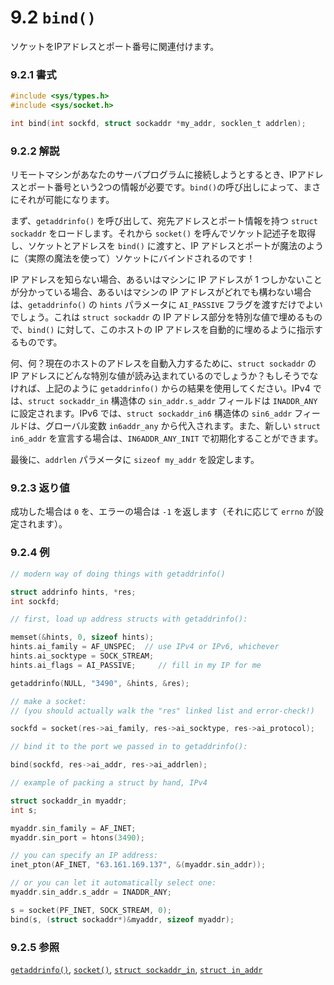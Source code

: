 # 9.2 `bind()`

ソケットをIPアドレスとポート番号に関連付けます。

### 9.2.1 書式

```c
#include <sys/types.h>
#include <sys/socket.h>

int bind(int sockfd, struct sockaddr *my_addr, socklen_t addrlen);
```

### 9.2.2 解説

リモートマシンがあなたのサーバプログラムに接続しようとするとき、IPアドレスとポート番号という2つの情報が必要です。`bind()`の呼び出しによって、まさにそれが可能になります。

まず、`getaddrinfo()` を呼び出して、宛先アドレスとポート情報を持つ `struct sockaddr` をロードします。それから `socket()` を呼んでソケット記述子を取得し、ソケットとアドレスを `bind()` に渡すと、IP アドレスとポートが魔法のように（実際の魔法を使って）ソケットにバインドされるのです！

IP アドレスを知らない場合、あるいはマシンに IP アドレスが 1 つしかないことが分かっている場合、あるいはマシンの IP アドレスがどれでも構わない場合は、`getaddrinfo()` の `hints` パラメータに `AI_PASSIVE` フラグを渡すだけでよいでしょう。これは `struct sockaddr` の IP アドレス部分を特別な値で埋めるもので、`bind()` に対して、このホストの IP アドレスを自動的に埋めるように指示するものです。

何、何？現在のホストのアドレスを自動入力するために、`struct sockaddr` の IP アドレスにどんな特別な値が読み込まれているのでしょうか？もしそうでなければ、上記のように `getaddrinfo()` からの結果を使用してください。IPv4 では、`struct sockaddr_in` 構造体の `sin_addr.s_addr` フィールドは `INADDR_ANY` に設定されます。IPv6 では、`struct sockaddr_in6` 構造体の `sin6_addr` フィールドは、グローバル変数 `in6addr_any` から代入されます。また、新しい `struct in6_addr` を宣言する場合は、`IN6ADDR_ANY_INIT` で初期化することができます。

最後に、`addrlen` パラメータに `sizeof my_addr` を設定します。

### 9.2.3 返り値

成功した場合は `0` を、エラーの場合は `-1` を返します（それに応じて `errno` が設定されます）。

### 9.2.4 例

```c
// modern way of doing things with getaddrinfo()

struct addrinfo hints, *res;
int sockfd;

// first, load up address structs with getaddrinfo():

memset(&hints, 0, sizeof hints);
hints.ai_family = AF_UNSPEC;  // use IPv4 or IPv6, whichever
hints.ai_socktype = SOCK_STREAM;
hints.ai_flags = AI_PASSIVE;     // fill in my IP for me

getaddrinfo(NULL, "3490", &hints, &res);

// make a socket:
// (you should actually walk the "res" linked list and error-check!)

sockfd = socket(res->ai_family, res->ai_socktype, res->ai_protocol);

// bind it to the port we passed in to getaddrinfo():

bind(sockfd, res->ai_addr, res->ai_addrlen);
```

```c
// example of packing a struct by hand, IPv4

struct sockaddr_in myaddr;
int s;

myaddr.sin_family = AF_INET;
myaddr.sin_port = htons(3490);

// you can specify an IP address:
inet_pton(AF_INET, "63.161.169.137", &(myaddr.sin_addr));

// or you can let it automatically select one:
myaddr.sin_addr.s_addr = INADDR_ANY;

s = socket(PF_INET, SOCK_STREAM, 0);
bind(s, (struct sockaddr*)&myaddr, sizeof myaddr);
```

### 9.2.5 参照

[`getaddrinfo()`](./getaddrinfo-freeaddrinfo-gai_strerror.md),
[`socket()`](./socket.md),
[`struct sockaddr_in`](./struct-sockaddr-and-pals.md),
[`struct in_addr`](./struct-sockaddr-and-pals.md)
